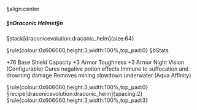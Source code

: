 §align:center
##### §nDraconic Helmet§n

§stack[draconicevolution:draconic_helm]{size:64}

§rule{colour:0x606060,height:3,width:100%,top_pad:0}
§bStats

+76 Base Shield Capacity
+3 Armor Toughness
+3 Armor
Night Vision (Configurable)
Cures negative potion effects
Immune to suffocation and drowning damage
Removes mining slowdown underwater (Aqua Affinity)

§rule{colour:0x606060,height:3,width:100%,top_pad:0}
§recipe[draconicevolution:draconic_helm]{spacing:2}
§rule{colour:0x606060,height:3,width:100%,top_pad:3}